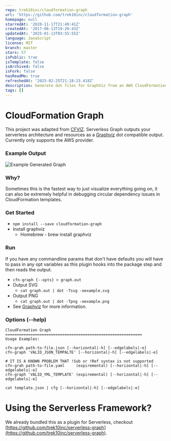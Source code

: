 ```yaml
---
repo: trek10inc/cloudformation-graph
url: 'https://github.com/trek10inc/cloudformation-graph'
homepage: null
starredAt: '2020-11-17T21:49:41Z'
createdAt: '2017-06-13T19:20:43Z'
updatedAt: '2025-01-13T03:55:55Z'
language: JavaScript
license: MIT
branch: master
stars: 57
isPublic: true
isTemplate: false
isArchived: false
isFork: false
hasReadMe: true
refreshedAt: '2025-02-25T21:18:23.418Z'
description: Generate dot files for GraphViz from an AWS CloudFormation template.
tags: []
---
```


# CloudFormation Graph

This project was adapted from [CFVIZ](https://github.com/benbc/cloud-formation-viz/blob/master/cfviz). Serverless Graph outputs your serverless architecture and resources as a [Graphviz](http://www.graphviz.org/) dot compatible output. Currently only supports the AWS provider.

### Example Output

![Example Generated Graph](https://user-images.githubusercontent.com/1689118/27105864-1caad76e-505f-11e7-9521-dcc81a2a38ec.png)

### Why?

Sometimes this is the fastest way to just visualize everything going on, it can also be extremely helpful in debugging circular dependency issues in CloudFormation templates.

### Get Started
* `npm install --save cloudformation-graph`
* Install graphviz
  * Homebrew - brew install graphviz

### Run
If you have any commandline params that don't have defaults you will have to pass in any opt variables as this plugin hooks into the package step and then reads the output.
* `cfn-graph {--opts} > graph.out`
* Output SVG
  * `cat graph.out | dot -Tsvg -oexample.svg`
* Output PNG
  * `cat graph.out | dot -Tpng -oexample.png`
* See [Graphviz](http://www.graphviz.org/pdf/dot.1.pdf) for more information.

### Options (--help)

```
CloudFormation Graph
============================================================
Usage Examples:

cfn-grah path-to-file.json [--horizontal|-h] [--edgelabels|-e]
cfn-graph 'VALID_JSON_TEMPALTE' [--horizontal|-h] [--edgelabels|-e]

# IT IS A KNOWN PROBLEM THAT !Sub or !Ref syntax is not supported
cfn-grah path-to-file.yaml     (expiremental) [--horizontal|-h] [--edgelabels|-e]
cfn-graph 'VALID_YML_TEMPLATE' (expiremental) [--horizontal|-h] [--edgelabels|-e]

cat template.json | cfg [--horizontal|-h] [--edgelabels|-e]
```

# Using the Serverless Framework?

We already bundled this as a plugin for Serverless, checkout [https://github.com/trek10inc/serverless-graph](https://github.com/trek10inc/serverless-graph).
